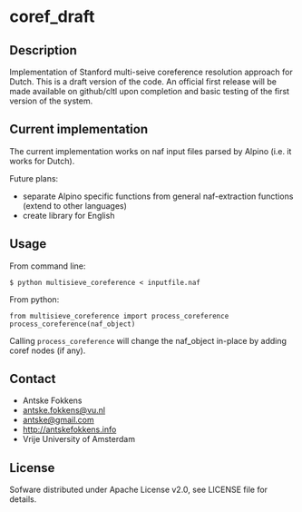coref_draft
=============

Description
----------
Implementation of Stanford multi-seive coreference resolution approach for Dutch.
This is a draft version of the code. An official first release will be made available on github/cltl upon completion and basic testing of the first version of the system.


Current implementation
----------------------

The current implementation works on naf input files parsed by Alpino (i.e. it works for Dutch).

Future plans:

- separate Alpino specific functions from general naf-extraction functions (extend to other languages)
- create library for English

Usage
----

From command line:

```{bash}
$ python multisieve_coreference < inputfile.naf
```

From python:

```{python}
from multisieve_coreference import process_coreference
process_coreference(naf_object)
```

Calling `process_coreference` will change the naf_object in-place by adding coref nodes (if any).

Contact
------

* Antske Fokkens
* antske.fokkens@vu.nl
* antske@gmail.com
* http://antskefokkens.info
* Vrije University of Amsterdam

License
------
Sofware distributed under Apache License v2.0, see LICENSE file for details.
